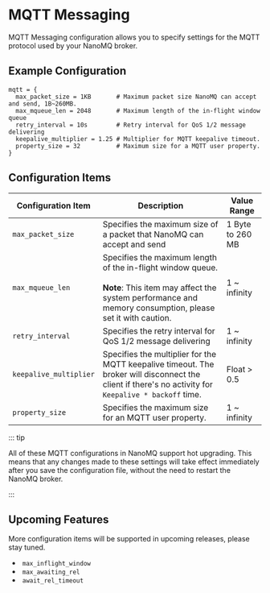 # MQTT Messaging

MQTT Messaging configuration allows you to specify settings for the MQTT protocol used by your NanoMQ broker.

## **Example Configuration**

```hcl
mqtt = {
  max_packet_size = 1KB       # Maximum packet size NanoMQ can accept and send, 1B~260MB.
  max_mqueue_len = 2048       # Maximum length of the in-flight window queue
  retry_interval = 10s        # Retry interval for QoS 1/2 message delivering
  keepalive_multiplier = 1.25 # Multiplier for MQTT keepalive timeout. 
  property_size = 32          # Maximum size for a MQTT user property.
}
```

## **Configuration Items**

| Configuration Item     | Description                                                  | Value Range      |
| ---------------------- | ------------------------------------------------------------ | ---------------- |
| `max_packet_size`      | Specifies the maximum size of a packet that NanoMQ can accept and send | 1 Byte to 260 MB |
| `max_mqueue_len`       | Specifies the maximum length of the in-flight window queue. <br /><br />**Note**: This item may affect the system performance and memory consumption, please set it with caution. | 1 ~ infinity     |
| `retry_interval`       | Specifies the retry interval for QoS 1/2 message delivering  | 1 ~ infinity     |
| `keepalive_multiplier` | Specifies the multiplier for the MQTT keepalive timeout. The broker will disconnect the client if there's no activity for `Keepalive * backoff` time. | Float > 0.5      |
| `property_size`        | Specifies the maximum size for an MQTT user property.        | 1 ~ infinity     |

::: tip

All of these MQTT configurations in NanoMQ support hot upgrading. This means that any changes made to these settings will take effect immediately after you save the configuration file, without the need to restart the NanoMQ broker. 

:::

## Upcoming Features

More configuration items will be supported in upcoming releases, please stay tuned. 

- ​    `max_inflight_window`
- ​    `max_awaiting_rel`
- ​    `await_rel_timeout`

